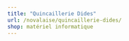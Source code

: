 ```yaml
---
title: "Quincaillerie Dides"
url: /novalaise/quincaillerie-dides/
shop: matériel informatique
---
```

